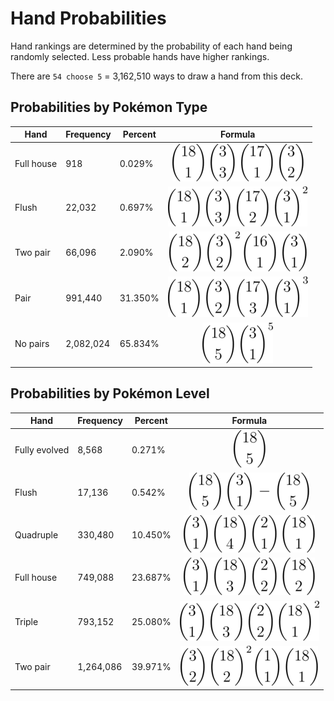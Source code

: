 Hand Probabilities
==================

Hand rankings are determined by the probability of each hand being randomly selected. Less probable hands have higher rankings. 

There are `54 choose 5` = 3,162,510 ways to draw a hand from this deck.

## Probabilities by Pokémon Type
| Hand 	| Frequency 	| Percent 	| Formula 	|
| ---- 	| --------- 	| ------- 	| :-------: 	|
| Full house 	| 918 	| 0.029% 	| ![type1](images/type1.png)	|
| Flush 	| 22,032 	| 0.697% 	| ![type2](images/type2.png)	|
| Two pair 	| 66,096 	| 2.090% 	| ![type3](images/type3.png)	|
| Pair 	| 991,440 	| 31.350% 	| ![type4](images/type4.png)	|
| No pairs 	| 2,082,024 	| 65.834% 	| ![type5](images/type5.png)	|

## Probabilities by Pokémon Level
| Hand 	| Frequency 	| Percent 	| Formula 	|
| ---- 	| --------- 	| ------- 	| :-------: 	|
| Fully evolved 	| 8,568 	| 0.271% 	| ![level1](images/level1.png)	|
| Flush 	| 17,136 	| 0.542% 	| ![level2](images/level2.png)	|
| Quadruple 	| 330,480 	| 10.450% 	| ![level3](images/level3.png)	|
| Full house 	| 749,088 	| 23.687% 	| ![level4](images/level4.png)	|
| Triple	| 793,152	| 25.080%	| ![level5](images/level5.png)	|
| Two pair 	| 1,264,086 	| 39.971% 	| ![level6](images/level6.png)	|